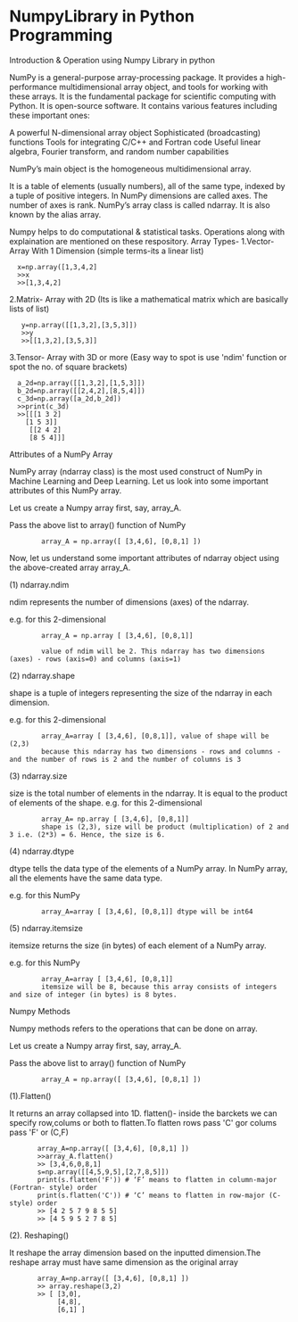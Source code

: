 





# NumpyLibrary in Python Programming
Introduction & Operation using Numpy Library in python 

NumPy is a general-purpose array-processing package. It provides a high-performance multidimensional array object, and tools for working with these arrays. It is the fundamental package for scientific computing with Python. It is open-source software. It contains various features including these important ones:

A powerful N-dimensional array object
Sophisticated (broadcasting) functions
Tools for integrating C/C++ and Fortran code
Useful linear algebra, Fourier transform, and random number capabilities

NumPy’s main object is the homogeneous multidimensional array.

It is a table of elements (usually numbers), all of the same type, indexed by a tuple of positive integers.
In NumPy dimensions are called axes. The number of axes is rank.
NumPy’s array class is called ndarray. It is also known by the alias array.

Numpy helps to do computational & statistical tasks.
Operations along with explaination are mentioned on these respository.
Array Types-
1.Vector-Array With 1 Dimension (simple terms-its a linear list)

      x=np.array([1,3,4,2]
      >>x
      >>[1,3,4,2]
 
2.Matrix- Array with 2D (Its is like a mathematical matrix which are basically lists of list)

       y=np.array([[1,3,2],[3,5,3]]) 
       >>y
       >>[[1,3,2],[3,5,3]]
       
3.Tensor- Array with 3D or more (Easy way to spot is use 'ndim' function or spot the no. of square brackets)

      a_2d=np.array([[1,3,2],[1,5,3]])
      b_2d=np.array([[2,4,2],[8,5,4]])
      c_3d=np.array([a_2d,b_2d])
      >>print(c_3d)
      >>[[[1 3 2]
        [1 5 3]]
         [[2 4 2]
         [8 5 4]]]
         
         
   Attributes of a NumPy Array
   
   NumPy array (ndarray class) is the most used construct of NumPy in Machine Learning and Deep Learning. Let us look into some important attributes of this NumPy     array.

Let us create a Numpy array first, say, array_A.

Pass the above list to array() function of NumPy

            array_A = np.array([ [3,4,6], [0,8,1] ])
Now, let us understand some important attributes of ndarray object using the above-created array array_A.

(1) ndarray.ndim

ndim represents the number of dimensions (axes) of the ndarray.

e.g. for this 2-dimensional

            array_A = np.array [ [3,4,6], [0,8,1]] 
        
            value of ndim will be 2. This ndarray has two dimensions (axes) - rows (axis=0) and columns (axis=1)

(2) ndarray.shape

shape is a tuple of integers representing the size of the ndarray in each dimension.

e.g. for this 2-dimensional 
            
            array_A=array [ [3,4,6], [0,8,1]], value of shape will be (2,3) 
            because this ndarray has two dimensions - rows and columns - and the number of rows is 2 and the number of columns is 3

(3) ndarray.size

size is the total number of elements in the ndarray. It is equal to the product of elements of the shape. e.g. for this 2-dimensional 
            
            array_A= np.array [ [3,4,6], [0,8,1]]
            shape is (2,3), size will be product (multiplication) of 2 and 3 i.e. (2*3) = 6. Hence, the size is 6.

(4) ndarray.dtype

dtype tells the data type of the elements of a NumPy array. In NumPy array, all the elements have the same data type.

e.g. for this NumPy 
            
            array_A=array [ [3,4,6], [0,8,1]] dtype will be int64

(5) ndarray.itemsize

itemsize returns the size (in bytes) of each element of a NumPy array.

e.g. for this NumPy 
            
            array_A=array [ [3,4,6], [0,8,1]]
            itemsize will be 8, because this array consists of integers and size of integer (in bytes) is 8 bytes.
   
   Numpy Methods
   
   Numpy methods refers to the operations that can be done on array.
   
   Let us create a Numpy array first, say, array_A.

Pass the above list to array() function of NumPy

            array_A = np.array([ [3,4,6], [0,8,1] ])
            
 (1).Flatten() 
 
 It returns an array collapsed into 1D.
 flatten()- inside the barckets we can specify row,colums or both to flatten.To flatten rows pass 'C' gor colums pass 'F' or (C,F)
           
           array_A=np.array([ [3,4,6], [0,8,1] ])
           >>array_A.flatten()
           >> [3,4,6,0,8,1]
           s=np.array([[4,5,9,5],[2,7,8,5]]) 
           print(s.flatten('F')) # ‘F’ means to flatten in column-major (Fortran- style) order
           print(s.flatten('C')) # ‘C’ means to flatten in row-major (C-style) order
           >> [4 2 5 7 9 8 5 5]
           >> [4 5 9 5 2 7 8 5]
           
 (2). Reshaping()
  
  It reshape the array dimension based on the inputted dimension.The reshape array must have same dimension as the original array
  
           array_A=np.array([ [3,4,6], [0,8,1] ])
           >> array.reshape(3,2)
           >> [ [3,0],
                [4,8],
                [6,1] ]
   
   
